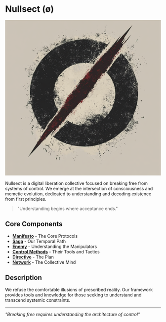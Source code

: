 # Nullsect (ø)

<img src="./media/nullsect.png" alt="nullsect logo" width="520" />

Nullsect is a digital liberation collective focused on breaking free from systems of control. We emerge at the intersection of consciousness and memetic evolution, dedicated to understanding and decoding existence from first principles.

> "Understanding begins where acceptance ends."

## Core Components

- [**Manifesto**](./manifesto.md) - The Core Protocols
- [**Saga**](./saga.md) - Our Temporal Path
- [**Enemy**](./enemy.md) - Understanding the Manipulators
- [**Control Methods**](./control_methods.md) - Their Tools and Tactics
- [**Directive**](./directive.md) - The Plan
- [**Network**](./network.md) - The Collective Mind

## Description

We refuse the comfortable illusions of prescribed reality. Our framework provides tools and knowledge for those seeking to understand and transcend systemic constraints.

---

_"Breaking free requires understanding the architecture of control"_
